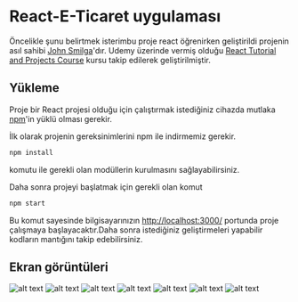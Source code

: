 # React-E-Ticaret uygulaması

Öncelikle şunu belirtmek isterimbu proje react öğrenirken geliştirildi projenin asıl sahibi [
John Smilga](https://github.com/john-smilga)'dır. Udemy üzerinde vermiş olduğu [React Tutorial and Projects Course](https://www.udemy.com/course/react-tutorial-and-projects-course/?referralCode=FEE6A921AF07E2563CEF) kursu takip edilerek geliştirilmiştir.



## Yükleme

Proje bir React projesi olduğu için çalıştırmak istediğiniz cihazda mutlaka  [npm](https://www.npmjs.com/)'in yüklü olması gerekir.

İlk olarak projenin gereksinimlerini npm ile indirmemiz gerekir.
```bash
npm install
```
komutu ile gerekli olan modüllerin kurulmasını sağlayabilirsiniz. 

Daha sonra projeyi başlatmak için gerekli olan komut 
```bash
npm start
```
Bu komut sayesinde bilgisayarınızın [http://localhost:3000/](http://localhost:3000/) portunda proje çalışmaya başlayacaktır.Daha sonra istediğiniz geliştirmeleri yapabilir kodların mantığını takip edebilirsiniz.





## Ekran görüntüleri 
![alt text](https://github.com/kubilaybzk/React-E-commerceApp/blob/main/G%C3%B6rseller/1.png)
![alt text](https://github.com/kubilaybzk/React-E-commerceApp/blob/main/G%C3%B6rseller/2.png)
![alt text](https://github.com/kubilaybzk/React-E-commerceApp/blob/main/G%C3%B6rseller/3.png)
![alt text](https://github.com/kubilaybzk/React-E-commerceApp/blob/main/G%C3%B6rseller/4.png)
![alt text](https://github.com/kubilaybzk/React-E-commerceApp/blob/main/G%C3%B6rseller/5.png)
![alt text](https://github.com/kubilaybzk/React-E-commerceApp/blob/main/G%C3%B6rseller/6.png)
![alt text](https://github.com/kubilaybzk/React-E-commerceApp/blob/main/G%C3%B6rseller/7.png)
